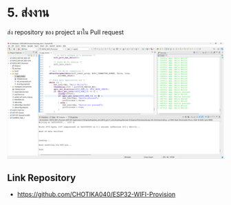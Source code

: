 #  5. ส่งงาน

ส่ง repository ของ project มาใน Pull request

![](./Pictures/Result/lab.png)

## Link Repository

* https://github.com/CHOTIKA040/ESP32-WIFI-Provision
